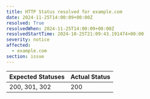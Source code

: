 ```yaml
---
title: HTTP Status resolved for example.com
date: 2024-11-25T14:00:09+00:00Z
resolved: True
resolvedWhen: 2024-11-25T14:00:09+00:00Z
resolvedStartTime: 2024-10-25T21:09:43.191474+00:00
severity: notice
affected:
  - example.com
section: issue
---
```


| Expected Statuses | Actual Status  |
|-------------------|----------------|
| 200, 301, 302 | 200 |
